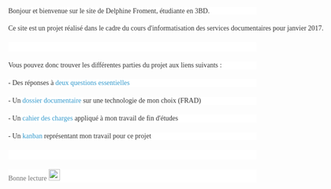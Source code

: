 <html>
<head>
	<title></title>
</head>
<body>
<p style="color: rgb(57, 57, 57); margin: 0px 0px 20px; line-height: 1.1; font-family: &quot;Noto Sans&quot;, &quot;Helvetica Neue&quot;, Helvetica, Arial, sans-serif; background-color: rgb(255, 255, 255);"><span style="font-size:14px;"><span style="font-family:georgia,serif;"><span style="color: rgb(51, 51, 51); white-space: pre;">Bonjour et bienvenue sur le site de Delphine Froment, &eacute;tudiante en 3BD. </span></span></span></p>

<p style="color: rgb(57, 57, 57); margin: 0px 0px 20px; line-height: 1.1; font-family: &quot;Noto Sans&quot;, &quot;Helvetica Neue&quot;, Helvetica, Arial, sans-serif; background-color: rgb(255, 255, 255);"><span style="font-size:14px;"><span style="font-family:georgia,serif;"><span style="color: rgb(51, 51, 51); white-space: pre;">Ce site est un projet r&eacute;alis&eacute; dans le cadre du cours d&#39;informatisation des services documentaires pour janvier 2017.</span></span></span></p>

<p style="margin: 0px 0px 20px; color: rgb(114, 114, 114); font-family: &quot;Noto Sans&quot;, &quot;Helvetica Neue&quot;, Helvetica, Arial, sans-serif; font-size: 14px; background-color: rgb(255, 255, 255);">&nbsp;</p>

<p style="margin: 0px 0px 20px; color: rgb(114, 114, 114); font-family: &quot;Noto Sans&quot;, &quot;Helvetica Neue&quot;, Helvetica, Arial, sans-serif; font-size: 14px; background-color: rgb(255, 255, 255);"><span style="font-size:14px;"><span style="font-family:georgia,serif;"><span style="color: rgb(51, 51, 51); white-space: pre;">Vous pouvez donc trouver les diff&eacute;rentes parties du projet aux liens suivants :</span></span></span></p>

<p style="margin: 0px 0px 20px; color: rgb(114, 114, 114); font-family: &quot;Noto Sans&quot;, &quot;Helvetica Neue&quot;, Helvetica, Arial, sans-serif; font-size: 14px; background-color: rgb(255, 255, 255);"><span style="font-size:14px;"><span style="font-family:georgia,serif;"><span style="color: rgb(51, 51, 51); white-space: pre;">- Des r&eacute;ponses &agrave; <a href="https://dfroment.github.io/questions" style="color: rgb(51, 153, 204); text-decoration: none;">deux questions essentielles</a></span></span></span></p>

<p style="margin: 0px 0px 20px; color: rgb(114, 114, 114); font-family: &quot;Noto Sans&quot;, &quot;Helvetica Neue&quot;, Helvetica, Arial, sans-serif; font-size: 14px; background-color: rgb(255, 255, 255);"><span style="font-size:14px;"><span style="font-family:georgia,serif;"><span style="color: rgb(51, 51, 51); white-space: pre;">- Un <a href="http://dfroment.github.io/dossier" style="color: rgb(51, 153, 204); text-decoration: none;">dossier documentaire</a> sur une technologie de mon choix (FRAD)</span></span></span></p>

<p style="margin: 0px 0px 20px; color: rgb(114, 114, 114); font-family: &quot;Noto Sans&quot;, &quot;Helvetica Neue&quot;, Helvetica, Arial, sans-serif; font-size: 14px; background-color: rgb(255, 255, 255);"><span style="font-size:14px;"><span style="font-family:georgia,serif;"><span style="color: rgb(51, 51, 51); white-space: pre;">- Un <a href="http://dfroment.github.io/cahier" style="color: rgb(51, 153, 204); text-decoration: none;">cahier des charges</a> appliqu&eacute; &agrave; mon travail de fin d&#39;&eacute;tudes</span></span></span></p>

<p style="margin: 0px 0px 20px; color: rgb(114, 114, 114); font-family: &quot;Noto Sans&quot;, &quot;Helvetica Neue&quot;, Helvetica, Arial, sans-serif; font-size: 14px; background-color: rgb(255, 255, 255);"><span style="font-size:14px;"><span style="font-family:georgia,serif;"><span style="color: rgb(51, 51, 51); white-space: pre;">- Un <a href="http://dfroment.github.io/kanban" style="color: rgb(51, 153, 204); text-decoration: none;">kanban</a> repr&eacute;sentant mon travail pour ce projet</span></span></span></p>

<p style="margin: 0px 0px 20px; color: rgb(114, 114, 114); font-family: &quot;Noto Sans&quot;, &quot;Helvetica Neue&quot;, Helvetica, Arial, sans-serif; font-size: 14px; background-color: rgb(255, 255, 255);">&nbsp;</p>

<p style="margin: 0px 0px 20px; color: rgb(114, 114, 114); font-family: &quot;Noto Sans&quot;, &quot;Helvetica Neue&quot;, Helvetica, Arial, sans-serif; font-size: 14px; background-color: rgb(255, 255, 255);"><span style="font-size:14px;"><span style="font-family:georgia,serif;">Bonne lecture&nbsp;<img alt="smiley" height="23" src="http://www.html.am/html-editors/ckeditor/ckeditor_4.4.1_full/plugins/smiley/images/regular_smile.png" style="max-width: 100%;" title="smiley" width="23" /></span></span></p>
</body>
</html>
